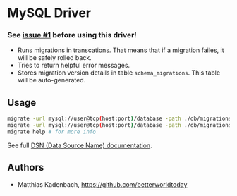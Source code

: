 # MySQL Driver

### See [issue #1](https://github.com/betterworldtoday/migrate/issues/1#issuecomment-58728186) before using this driver!

* Runs migrations in transcations.
  That means that if a migration failes, it will be safely rolled back.
* Tries to return helpful error messages.
* Stores migration version details in table ``schema_migrations``.
  This table will be auto-generated.


## Usage

```bash
migrate -url mysql://user@tcp(host:port)/database -path ./db/migrations create add_field_to_table
migrate -url mysql://user@tcp(host:port)/database -path ./db/migrations up
migrate help # for more info
```

See full [DSN (Data Source Name) documentation](https://github.com/go-sql-driver/mysql/#dsn-data-source-name).

## Authors

* Matthias Kadenbach, https://github.com/betterworldtoday